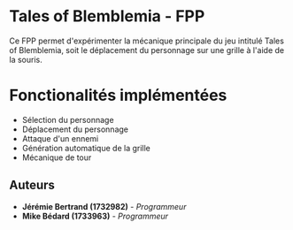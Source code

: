 # Tales of Blemblemia - FPP

Ce FPP permet d'expérimenter la mécanique principale du jeu intitulé Tales of Blemblemia, soit le déplacement du personnage sur une grille à l'aide de la souris.

# Fonctionalités implémentées

* Sélection du personnage
* Déplacement du personnage
* Attaque d'un ennemi
* Génération automatique de la grille
* Mécanique de tour

## Auteurs

* **Jérémie Bertrand (1732982)** - *Programmeur*
* **Mike Bédard (1733963)** - *Programmeur*
